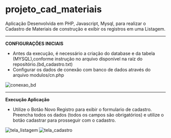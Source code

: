 # projeto_cad_materiais
Aplicação Desenvolvida em PHP, Javascript, Mysql, para realizar o Cadastro de Materiais de construção e exibir os registros  em uma Listagem.

-----------------------

**CONFIGURAÇÕES INICIAIS**
- Antes da execução, é necessário a criação do database e da tabela  (MYSQL),conforme instrução no arquivo disponível na raíz do repositório.(bd_cadastro.txt)
- Configurar os dados de conexão com banco de dados através do arquivo modulos/cn.php


![conexao_bd](https://user-images.githubusercontent.com/49642934/140506631-d84ca62e-a518-437b-927a-e04fdcc7ef70.png)


-----------------------

**Execução Aplicação**
- Utilize o Botão Novo Registro para exibir o formulario de cadastro. Preencha todos os dados (todos os campos são obrigatórios) e utilize o botão cadastrar para prosseguir com o cadastro. 



![tela_listagem](https://user-images.githubusercontent.com/49642934/140464066-062730d5-9e37-453d-b084-3bf52914d035.jpg)
![tela_cadastro](https://user-images.githubusercontent.com/49642934/140464265-5319fe7d-1265-4809-9f60-140dddf7dd34.jpg)
